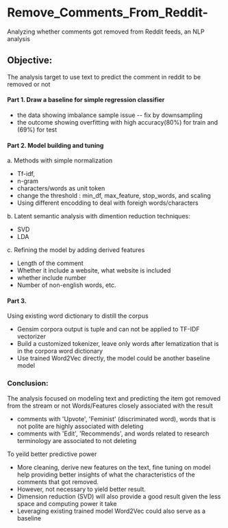 # Remove_Comments_From_Reddit-
Analyzing whether comments got removed from Reddit feeds, an NLP analysis

## Objective:<br>
The analysis target to use text to predict the comment in reddit to be removed or not <br>
 
#### Part 1. Draw a baseline for simple regression classifier   <br>
- the data showing imbalance sample issue -- fix by downsampling
- the outcome showing overfitting with high accuracy(80%) for train and (69%) for test<br>
#### Part 2. Model building and tuning <br>
a. Methods with simple normalization <br>
- Tf-idf, 
- n-gram
- characters/words as unit token
- change the threshold : min_df, max_feature, stop_words, and scaling  
- Using different encodding to deal with foreigh words/characters

b. Latent semantic analysis with dimention reduction techniques:  <br>
- SVD 
- LDA  
 
c. Refining the model by adding derived features <br>
 - Length of the comment
 - Whether it include a website, what website is included
 - whether include number
 - Number of non-english words, etc.
#### Part 3. <br>
Using existing word dictionary to distill the corpus <br>
- Gensim corpora output is tuple and can not be applied to TF-IDF vectorizer
- Build a customized tokenizer, leave only words after lematization that is in the corpora word dictionary
- Use trained Word2Vec directly, the model could be another baseline model

### Conclusion:<br>
The analysis focused on modeling text and predicting the item got removed from the stream or not 
Words/Features closely associated with the result 
  - comments with 'Upvote', 'Feminist' (discriminated word), words that is not polite are highly associated with deleting
  - comments with 'Edit', 'Recommends', and words related to research terminology are associated to not deleting

To yeild better predictive power
  - More cleaning, derive new features on the text, fine tuning on model help providing better insights of what the characteristics of the comments that got removed.  
  - However, not necessary to yield better result. 
  - Dimension reduction (SVD) will also provide a good result given the less space and computing power it take 
  - Leveraging existing trained model Word2Vec could also serve as a baseline
